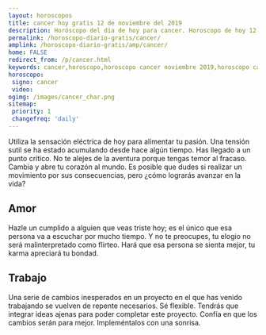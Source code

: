 ```yaml
---
layout: horoscopos
title: cancer hoy gratis 12 de noviembre del 2019 
description: Horóscopo del dia de hoy para cancer. Horoscopo de hoy 12 de noviembre del 2019. Las predicciones de amor, trabajo, vida personal gratis.
permalink: /horoscopo-diario-gratis/cancer/
amplink: /horoscopo-diario-gratis/amp/cancer/
home: FALSE
redirect_from: /p/cancer.html
keywords: cancer,horoscopo,horoscopo cancer noviembre 2019,horoscopo cancer hoy,tarot cancer noviembre 2019,horoscopo cancer,tarot cancer hoy,horoscopo de hoy,horoscopo diario,tarot del amor,horoscopo de hoy cancer,horoscopo diario del tarot, Horoscopo de hoy cancer 12 de noviembre del 2019,horóscopo del día,signos zodiacales 2019, el horoscopo de hoy
horoscopo:
 signo: cancer
 video:  
ogimg: /images/cancer_char.png
sitemap:
 priority: 1
 changefreq: 'daily'
---
```



Utiliza la sensación eléctrica de hoy para alimentar tu pasión. Una tensión sutil se ha estado acumulando desde hace algún tiempo. Has llegado a un punto crítico. No te alejes de la aventura porque tengas temor al fracaso. Cambia y abre tu corazón al mundo. Es posible que dudes si realizar un movimiento por sus consecuencias, pero ¿cómo lograrás avanzar en la vida?

## Amor

Hazle un cumplido a alguien que veas triste hoy; es el único que esa persona va a escuchar por mucho tiempo. Y no te preocupes, tu elogio no será malinterpretado como flirteo. Hará que esa persona se sienta mejor, tu karma apreciará tu bondad.

## Trabajo

Una serie de cambios inesperados en un proyecto en el que has venido trabajando se vuelven de repente necesarios. Sé flexible. Tendrás que integrar ideas ajenas para poder completar este proyecto. Confía en que los cambios serán para mejor. Impleméntalos con una sonrisa.